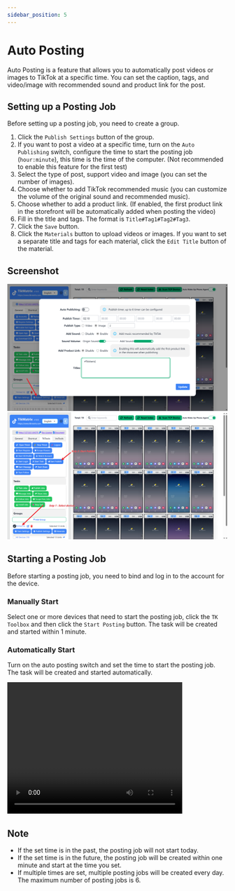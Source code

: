 ```yaml
---
sidebar_position: 5
---
```


# Auto Posting

Auto Posting is a feature that allows you to automatically post videos or images to TikTok at a specific time. You can set the caption, tags, and video/image with recommended sound and product link for the post.

## Setting up a Posting Job

Before setting up a posting job, you need to create a group.

1. Click the `Publish Settings` button of the group.
2. If you want to post a video at a specific time, turn on the `Auto Publishing` switch, configure the time to start the posting job (`hour:minute`), this time is the time of the computer. (Not recommended to enable this feature for the first test)
3. Select the type of post, support video and image (you can set the number of images).
4. Choose whether to add TikTok recommended music (you can customize the volume of the original sound and recommended music).
5. Choose whether to add a product link. (If enabled, the first product link in the storefront will be automatically added when posting the video)
6. Fill in the title and tags. The format is `Title#Tag1#Tag2#Tag3`.
7. Click the `Save` button.
8. Click the `Materials` button to upload videos or images. If you want to set a separate title and tags for each material, click the `Edit Title` button of the material.

## Screenshot

![post-1.png](../img/post-1.png)
![post-2.png](../img/post-2.png)

## Starting a Posting Job

Before starting a posting job, you need to bind and log in to the account for the device.

### Manually Start

Select one or more devices that need to start the posting job, click the `TK Toolbox` and then click the `Start Posting` button. The task will be created and started within 1 minute.

### Automatically Start

Turn on the auto posting switch and set the time to start the posting job. The task will be created and started automatically.

<video src="https://r2.tikmatrix.com/post-0510.mp4" controls width="400" height="300"></video>

## Note

* If the set time is in the past, the posting job will not start today.
* If the set time is in the future, the posting job will be created within one minute and start at the time you set.
* If multiple times are set, multiple posting jobs will be created every day. The maximum number of posting jobs is 6.
